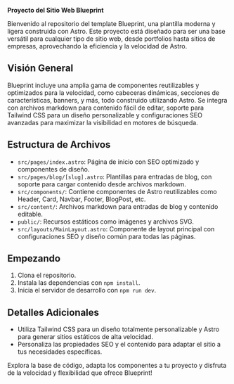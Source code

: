 **Proyecto del Sitio Web Blueprint**

Bienvenido al repositorio del template Blueprint, una plantilla moderna y ligera construida con Astro. Este proyecto está diseñado para ser una base versátil para cualquier tipo de sitio web, desde portfolios hasta sitios de empresas, aprovechando la eficiencia y la velocidad de Astro.

## Visión General

Blueprint incluye una amplia gama de componentes reutilizables y optimizados para la velocidad, como cabeceras dinámicas, secciones de características, banners, y más, todo construido utilizando Astro. Se integra con archivos markdown para contenido fácil de editar, soporte para Tailwind CSS para un diseño personalizable y configuraciones SEO avanzadas para maximizar la visibilidad en motores de búsqueda.

## Estructura de Archivos

- `src/pages/index.astro`: Página de inicio con SEO optimizado y componentes de diseño.
- `src/pages/blog/[slug].astro`: Plantillas para entradas de blog, con soporte para cargar contenido desde archivos markdown.
- `src/components/`: Contiene componentes de Astro reutilizables como Header, Card, Navbar, Footer, BlogPost, etc.
- `src/content/`: Archivos markdown para entradas de blog y contenido editable.
- `public/`: Recursos estáticos como imágenes y archivos SVG.
- `src/layouts/MainLayout.astro`: Componente de layout principal con configuraciones SEO y diseño común para todas las páginas.

## Empezando

1. Clona el repositorio.
2. Instala las dependencias con `npm install`.
3. Inicia el servidor de desarrollo con `npm run dev`.

## Detalles Adicionales

- Utiliza Tailwind CSS para un diseño totalmente personalizable y Astro para generar sitios estáticos de alta velocidad.
- Personaliza las propiedades SEO y el contenido para adaptar el sitio a tus necesidades específicas.

Explora la base de código, adapta los componentes a tu proyecto y disfruta de la velocidad y flexibilidad que ofrece Blueprint!
